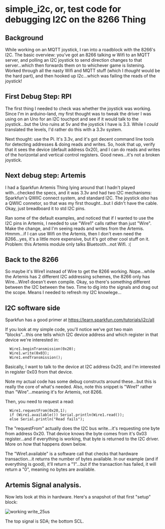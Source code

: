 # simple_i2c, or, test code for debugging I2C on the 8266 Thing
## Background
While working on an MQTT joystick, I ran into a roadblock with the 8266's I2C.  The basic overview:  you've got an 8266 talking w
Wifi to an MQTT server, and polling an I2C joystick to send direction changes to that server...which then forwards them on to
whichever game is listening.  Worked through all the nasty Wifi and MQTT stuff (which I *thought* would be the hard part), 
and then hooked up I2c...which was failing the reads of the joystick!

## First Debug Step:  RPI
The first thing I needed to check was whether the joystick was working.  Since I'm in arduino-land, my first thought was to 
tweak the driver I was using on an Uno for an I2C touchpot and see if it would talk to the joystick...but the Uno ruins at 5v and
the joystick I have is 3.3.  While I *could* translated the levels, I'd rather do this with a 3.3v system.

Next thought:  use the Pi.  It's 3.3v, and it's got decent command line tools for detecting addresses & doing reads and writes.
So, hook that up, verify that it sees the device (default address 0x20), and I can do reads and writes of the horizontal and 
vertical control registers.  Good news...it's not a broken joystick.

## Next debug step:  Artemis
I had a Sparkfun Artemis Thing lying around that I hadn't played with...checked the specs, and it was 3.3v and had two I2C mechanisms:
Sparkfun's QWIIC connect system, and standard I2C.  The joystick *also* has a QWIIC connetor, so that was my first thought...but I 
didn't have the cable.   Okay, just breadboard it to std I2C pins.

Ran some of the default examples, and noticed that if I wanted to use the I2C pins in Artemis, I needed to use "Wire1" calls rather than
just "Wire".  Make the change, and I'm seeing reads and writes from the Artemis.  Hmmm...if I can use Wifi on the Artemis, then I
don't even need the 8266...yes, it's a little more expensive, but it's got other cool stuff on it.  Problem:  this Artemis module
only talks Bluetooth...not Wifi.  :(

## Back to the 8266
So maybe it's Wire1 instead of Wire to get the 8266 working.  Nope...while the Artemis has 2 different I2C addressing schemes, the 
8266 only has Wire...Wire1 doesn't even compile.  Okay, so there's something different between the I2C between the two.  Time
to dig into the signals and drag out the scope.  Means I needed to refresh my I2C knowlege...

## I2C software side
Sparkfun has a good primer at
https://learn.sparkfun.com/tutorials/i2c/all

If you look at my simple code, you'll notice we've got two main "blocks"...this one tells which I2C device address and which register in that device we're interested in:
```
  Wire1.beginTransmission(0x20);
  Wire1.write(0x03);
  Wire1.endTransmission();
```
Basically, I want to talk to the device at I2C address 0x20, and I'm interested in register 0x03 from that device.

Note my actual code has some debug constructs around these...but this is really the core of what's needed.  Also, note this snippet is "Wire1" rather than "Wire"...meaning it's for Artemis, not 8266.

Then, you need to request a read:
```
  Wire1.requestFrom(0x20,1);
  if (Wire1.available()) Serial.println(Wire1.read());
  else Serial.println("Read fails");
```
The "requestFrom" actually does the I2C bus write...it's requesting one byte from address 0x20.  That device knows the byte comes from it's 0x03 register...and if everything is working, that byte is returned to the I2C driver.  More on how that happens down below.  

The "Wire1.available" is a software call that checks that hardware transaction...it returns the number of bytes available.  In our example (and if everything is good), it'll return a "1"...but if the transaction has failed, it will return a "0", meaning no bytes are available.

## Artemis Signal analysis.
Now lets look at this in hardware.  Here's a snapshot of that first "setup" block:

![working write_25us](https://user-images.githubusercontent.com/43499190/67578581-f93b0980-f6ff-11e9-9224-e4eb8ceff015.jpg)

The top signal is SDA; the bottom SCL.


